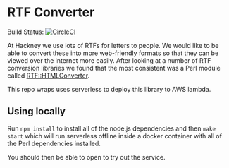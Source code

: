 # RTF Converter

Build Status: [![CircleCI](https://circleci.com/gh/LBHackney-IT/rtfConverter.svg?style=svg)](https://app.circleci.com/pipelines/github/LBHackney-IT/rtfConverter)


At Hackney we use lots of RTFs for letters to people. We would like to be able to convert these into more web-friendly formats so that they can be viewed over the internet more easily. After looking at a number of RTF conversion libraries we found that the most consistent was a Perl module called [RTF::HTMLConverter](https://metacpan.org/pod/RTF::HTMLConverter).

This repo wraps uses serverless to deploy this library to AWS lambda.

## Using locally

Run `npm install` to install all of the node.js dependencies and then `make start` which will run serverless offline inside a docker container with all of the Perl dependencies installed.

You should then be able to open [](http://localhost:3000) to try out the service.

